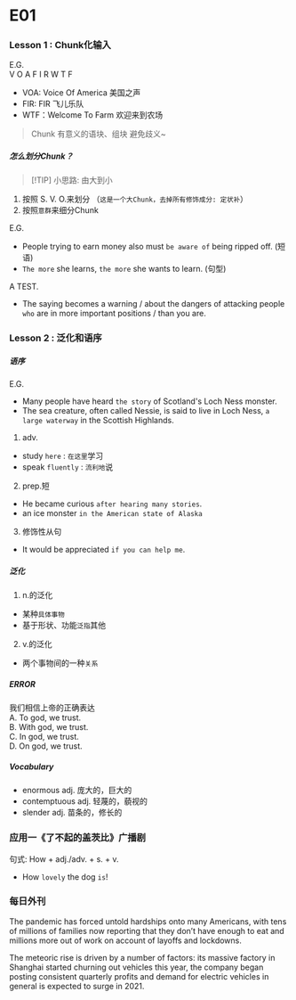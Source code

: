 # E01

### Lesson 1 : Chunk化输入
E.G.  
V O A F I R W T F
- VOA: Voice Of America 美国之声
- FIR: FIR 飞儿乐队
- WTF：Welcome To Farm 欢迎来到农场

> Chunk 有意义的语块、组块 避免歧义~

##### 怎么划分Chunk？

> [!TIP] 小思路: 
由大到小

1. 按照 S. V. O.来划分 （`这是一个大Chunk，去掉所有修饰成分: 定状补`）  
2. 按照`意群`来细分Chunk  

E.G.  
- People trying to earn money also must `be aware of` being ripped off. (短语)
- `The more` she learns, `the more` she wants to learn. (句型)

A TEST.  
- The saying becomes a warning $/$ about the dangers of attacking people `who` are in more important positions $/$ than you are.

### Lesson 2 : 泛化和语序

##### 语序
E.G.  
- Many people have heard `the story` of Scotland's Loch Ness monster.
- The sea creature, often called Nessie, is said to live in Loch Ness, `a large waterway` in the Scottish Highlands.  

1. adv.
- study `here` : `在这里`学习
- speak `fluently` : `流利地`说

2. prep.短
- He became curious `after hearing many stories`.
- an ice monster `in the American state of Alaska`

3. 修饰性从句
- It would be appreciated `if you can help me`.

##### 泛化
1. n.的泛化
- 某种`具体事物`
- 基于形状、功能`泛指`其他

2. v.的泛化
- 两个事物间的一种`关系`

##### ERROR
我们相信上帝的正确表达  
A. To god, we trust.  
B. With god, we trust.  
C. In god, we trust.  
D. On god, we trust.  

##### Vocabulary
- enormous adj. 庞大的，巨大的
- contemptuous adj. 轻蔑的，藐视的
- slender adj. 苗条的，修长的

### 应用一《了不起的盖茨比》广播剧

句式: How + adj.$/$adv. + s. + v.

- How `lovely` the dog `is`!

### 每日外刊
The pandemic has forced untold hardships onto many Americans, with tens of millions of families now reporting that they don’t have enough to eat and millions more out of work on account of layoffs and lockdowns.

The meteoric rise is driven by a number of factors: its massive factory in Shanghai started churning out vehicles this year, the company began posting consistent quarterly profits and demand for electric vehicles in general is expected to surge in 2021.